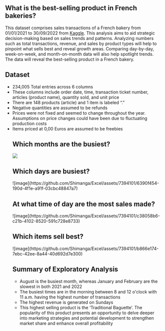 <H2>What is the best-selling product in French bakeries?</H2>

This dataset comprises sales transactions of a French bakery from 01/01/2021 to 30/09/2022 from <a href="https://www.kaggle.com/datasets/matthieugimbert/french-bakery-daily-sales">Kaggle</a>. This analysis aims to aid strategic decision-making based on sales trends and patterns. Analyzing numbers such as total transactions, revenue, and sales by product types will help to pinpoint what sells best and reveal growth areas. Comparing day-by-day, week-on-week, and month-on-month data will also help spotlight trends. The data will reveal the best-selling product in a French bakery.

<H2>Dataset</H2>
<ul>
<li> 234,005 Total entries across 6 columns</li>
<li>These columns include order date, time, transaction ticket number, articles (product name), quantity sold, and unit price</li>
<li>There are 148 products (article) and 1 item is labeled “.”</li>
<li>Negative quantities are assumed to be refunds</li>
<li>Prices were not fixed and seemed to change throughout the year. Assumptions on price changes could have been due to fluctuating production costs</li>
<li>Items priced at 0,00 Euros are assumed to be freebies</li>

<H2>Which months are the busiest?</H2>
<img src="https://github.com/Shimanga/Excel/assets/7394101/a1d89536-2933-49e0-ad21-63da719ae8c9"></img>

<H2>Which days are busiest?</H2>
![image](https://github.com/Shimanga/Excel/assets/7394101/6390f454-190d-4f1e-a91f-03cbc48847a7)

<H2>At what time of day are the most sales made?</H2>
![image](https://github.com/Shimanga/Excel/assets/7394101/c38058b6-c21b-4102-8520-591c728e8733)

<H2>Which items sell best? </H2>
![image](https://github.com/Shimanga/Excel/assets/7394101/b866e174-7ebc-42ee-8a44-40d692d7e300)

<H2>Summary of Exploratory Analysis</H2>

<ul>
<li>August is the busiest month, whereas January and February are the slowest in both 2021 and 2022</li>
<li>The busiest times are in the morning between 8 and 12 o'clock with 11 a.m. having the highest number of transactions</li>
<li>The highest revenue is generated on Sundays</li>
<li>This highest selling product is the ‘Traditional Baguette’. The popularity of this product presents an opportunity to delve deeper into marketing strategies and potential development to strengthen market share and enhance overall profitability</li>
</ul>


